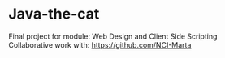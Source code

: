 # Java-the-cat
Final project for module: Web Design and Client Side Scripting <br />
Collaborative work with: https://github.com/NCI-Marta
